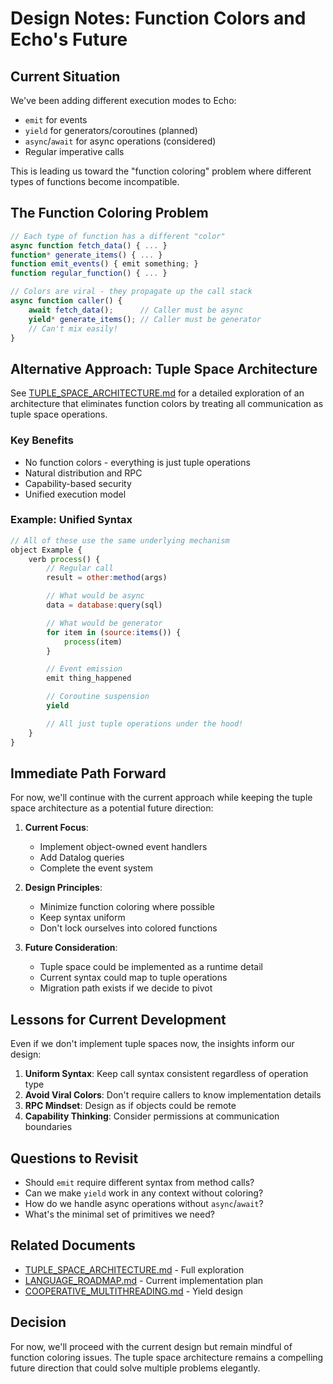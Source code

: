 # Design Notes: Function Colors and Echo's Future

## Current Situation

We've been adding different execution modes to Echo:

- `emit` for events
- `yield` for generators/coroutines (planned)
- `async`/`await` for async operations (considered)
- Regular imperative calls

This is leading us toward the "function coloring" problem where different types
of functions become incompatible.

## The Function Coloring Problem

```javascript
// Each type of function has a different "color"
async function fetch_data() { ... }
function* generate_items() { ... }
function emit_events() { emit something; }
function regular_function() { ... }

// Colors are viral - they propagate up the call stack
async function caller() {
    await fetch_data();      // Caller must be async
    yield* generate_items(); // Caller must be generator
    // Can't mix easily!
}
```

## Alternative Approach: Tuple Space Architecture

See [TUPLE_SPACE_ARCHITECTURE.md](./TUPLE_SPACE_ARCHITECTURE.md) for a detailed
exploration of an architecture that eliminates function colors by treating all
communication as tuple space operations.

### Key Benefits

- No function colors - everything is just tuple operations
- Natural distribution and RPC
- Capability-based security
- Unified execution model

### Example: Unified Syntax

```javascript
// All of these use the same underlying mechanism
object Example {
    verb process() {
        // Regular call
        result = other:method(args)

        // What would be async
        data = database:query(sql)

        // What would be generator
        for item in (source:items()) {
            process(item)
        }

        // Event emission
        emit thing_happened

        // Coroutine suspension
        yield

        // All just tuple operations under the hood!
    }
}
```

## Immediate Path Forward

For now, we'll continue with the current approach while keeping the tuple space
architecture as a potential future direction:

1. **Current Focus**:
   - Implement object-owned event handlers
   - Add Datalog queries
   - Complete the event system

2. **Design Principles**:
   - Minimize function coloring where possible
   - Keep syntax uniform
   - Don't lock ourselves into colored functions

3. **Future Consideration**:
   - Tuple space could be implemented as a runtime detail
   - Current syntax could map to tuple operations
   - Migration path exists if we decide to pivot

## Lessons for Current Development

Even if we don't implement tuple spaces now, the insights inform our design:

1. **Uniform Syntax**: Keep call syntax consistent regardless of operation type
2. **Avoid Viral Colors**: Don't require callers to know implementation details
3. **RPC Mindset**: Design as if objects could be remote
4. **Capability Thinking**: Consider permissions at communication boundaries

## Questions to Revisit

- Should `emit` require different syntax from method calls?
- Can we make `yield` work in any context without coloring?
- How do we handle async operations without `async`/`await`?
- What's the minimal set of primitives we need?

## Related Documents

- [TUPLE_SPACE_ARCHITECTURE.md](./TUPLE_SPACE_ARCHITECTURE.md) - Full
  exploration
- [LANGUAGE_ROADMAP.md](./LANGUAGE_ROADMAP.md) - Current implementation plan
- [COOPERATIVE_MULTITHREADING.md](./COOPERATIVE_MULTITHREADING.md) - Yield
  design

## Decision

For now, we'll proceed with the current design but remain mindful of function
coloring issues. The tuple space architecture remains a compelling future
direction that could solve multiple problems elegantly.
